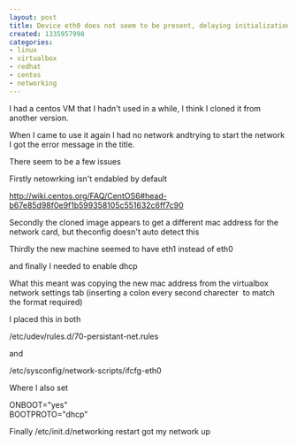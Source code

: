 ```yaml
---
layout: post
title: Device eth0 does not seem to be present, delaying initialization.
created: 1335957998
categories:
- linux
- virtualbox
- redhat
- centos
- networking
---
```

<p>
I had a centos VM that I hadn't used in a while, I think I cloned it from another version.
</p>
<p>
When I came to use it again I had no network andtrying to start the network I got the error message in the title.
</p>
<p>
There seem to be a few issues
</p>
<p>
Firstly netowrking isn't endabled by default 
</p>
<p>
<a href="http://wiki.centos.org/FAQ/CentOS6#head-b67e85d98f0e9f1b599358105c551632c6ff7c90">http://wiki.centos.org/FAQ/CentOS6#head-b67e85d98f0e9f1b599358105c551632c6ff7c90</a> 
</p>
<p>
Secondly the cloned image appears to get a different mac address for the network card, but theconfig doesn't auto detect this
</p>
<p>
Thirdly the new machine seemed to have eth1 instead of eth0
</p>
<p>
and finally I needed to enable dhcp
</p>
<p>
What this meant was copying the new mac address from the virtualbox network settings tab (inserting a colon every second charecter  to match the format required)
</p>
<p>
I placed this in both 
</p>
<p>
/etc/udev/rules.d/70-persistant-net.rules
</p>
<p>
and  
</p>
<p>
/etc/sysconfig/network-scripts/ifcfg-eth0
</p>
<p>
Where I also set 
</p>
<p>
ONBOOT=&quot;yes&quot;  <br />
BOOTPROTO=&quot;dhcp&quot;
</p>
<p>
Finally /etc/init.d/networking restart got my network up 
</p>
<p>
&nbsp;
</p>
<p>
&nbsp;
</p>
<p>
&nbsp;
</p>
<p>
&nbsp;
</p>
<p>
&nbsp;
</p>
